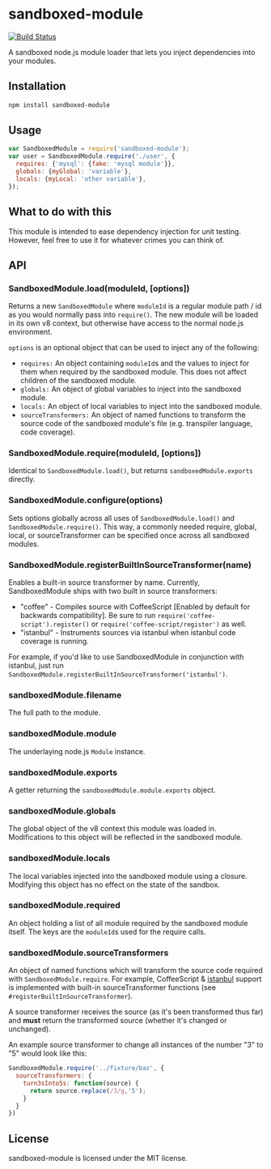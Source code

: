 # sandboxed-module

[![Build Status](https://secure.travis-ci.org/felixge/node-sandboxed-module.png)](http://travis-ci.org/felixge/node-sandboxed-module)

A sandboxed node.js module loader that lets you inject dependencies into your
modules.

## Installation

``` bash
npm install sandboxed-module
```

## Usage

``` javascript
var SandboxedModule = require('sandboxed-module');
var user = SandboxedModule.require('./user', {
  requires: {'mysql': {fake: 'mysql module'}},
  globals: {myGlobal: 'variable'},
  locals: {myLocal: 'other variable'},
});
```

## What to do with this

This module is intended to ease dependency injection for unit testing. However,
feel free to use it for whatever crimes you can think of.

## API

### SandboxedModule.load(moduleId, [options])

Returns a new `SandboxedModule` where `moduleId` is a regular module path / id
as you would normally pass into `require()`. The new module will be loaded in
its own v8 context, but otherwise have access to the normal node.js
environment.

`options` is an optional object that can be used to inject any of the
following:

* `requires:` An object containing `moduleId`s and the values to inject for
  them when required by the sandboxed module. This does not affect children
  of the sandboxed module.
* `globals:` An object of global variables to inject into the sandboxed module.
* `locals:` An object of local variables to inject into the sandboxed module.
* `sourceTransformers:` An object of named functions to transform the source code of
the sandboxed module's file (e.g. transpiler language, code coverage).

### SandboxedModule.require(moduleId, [options])

Identical to `SandboxedModule.load()`, but returns `sandboxedModule.exports`
directly.

### SandboxedModule.configure(options)

Sets options globally across all uses of `SandboxedModule.load()` and
`SandboxedModule.require()`. This way, a commonly needed require, global, local,
or sourceTransformer can be specified once across all sandboxed modules.

### SandboxedModule.registerBuiltInSourceTransformer(name)

Enables a built-in source transformer by name. Currently, SandboxedModule ships
with two built in source transformers:

* "coffee" - Compiles source with CoffeeScript [Enabled by default for backwards compatibility].
  Be sure to run `require('coffee-script').register()` or `require('coffee-script/register')` as well.
* "istanbul" - Instruments sources via istanbul when istanbul code coverage is running.

For example, if you'd like to use SandboxedModule in conjunction with istanbul,
just run `SandboxedModule.registerBuiltInSourceTransformer('istanbul')`.

### sandboxedModule.filename

The full path to the module.

### sandboxedModule.module

The underlaying node.js `Module` instance.

### sandboxedModule.exports

A getter returning the `sandboxedModule.module.exports` object.

### sandboxedModule.globals

The global object of the v8 context this module was loaded in. Modifications
to this object will be reflected in the sandboxed module.

### sandboxedModule.locals

The local variables injected into the sandboxed module using a closure.
Modifying this object has no effect on the state of the sandbox.

### sandboxedModule.required

An object holding a list of all module required by the sandboxed module itself.
The keys are the `moduleId`s used for the require calls.

### sandboxedModule.sourceTransformers

An object of named functions which will transform the source code required with
`SandboxedModule.require`. For example, CoffeeScript &
[istanbul](https://github.com/gotwarlost/istanbul) support is implemented with
built-in sourceTransformer functions (see `#registerBuiltInSourceTransformer`).

A source transformer receives the source (as it's been transformed thus far) and
**must** return the transformed source (whether it's changed or unchanged).

An example source transformer to change all instances of the number "3" to "5"
would look like this:

``` javascript
SandboxedModule.require('../fixture/baz', {
  sourceTransformers: {
    turn3sInto5s: function(source) {
      return source.replace(/3/g,'5');
    }
  }
})
```

## License

sandboxed-module is licensed under the MIT license.
